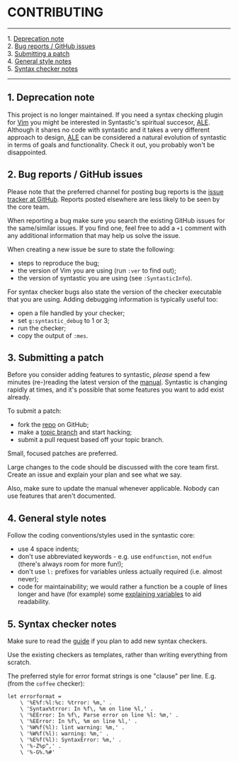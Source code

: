 # CONTRIBUTING
- - -
1\. [Deprecation note](#deprecation)  
2\. [Bug reports / GitHub issues](#bugreps)  
3\. [Submitting a patch](#patches)  
4\. [General style notes](#generalstyle)  
5\. [Syntax checker notes](#checkerstyle)  
- - -

<a name="deprecation"></a>

## 1. Deprecation note

This project is no longer maintained.  If you need a syntax checking plugin
for [Vim][vim] you might be interested in Syntastic's spiritual succesor,
[ALE][ale].  Although it shares no code with syntastic and it takes a very
different approach to design, [ALE][ale] can be considered a natural evolution
of syntastic in terms of goals and functionality.  Check it out, you probably
won't be disappointed.

<a name="bugreps"></a>

## 2. Bug reports / GitHub issues

Please note that the preferred channel for posting bug reports is the
[issue tracker at GitHub][bug_tracker]. Reports posted elsewhere are less likely
to be seen by the core team.

When reporting a bug make sure you search the existing GitHub issues
for the same/similar issues. If you find one, feel free to add a `+1`
comment with any additional information that may help us solve the
issue.

When creating a new issue be sure to state the following:

* steps to reproduce the bug;
* the version of Vim you are using (run `:ver` to find out);
* the version of syntastic you are using (see `:SyntasticInfo`).

For syntax checker bugs also state the version of the checker executable
that you are using. Adding debugging information is typically useful
too:

* open a file handled by your checker;
* set `g:syntastic_debug` to 1 or 3;
* run the checker;
* copy the output of `:mes`.

<a name="patches"></a>

## 3. Submitting a patch

Before you consider adding features to syntastic, _please_ spend a few minutes
(re-)reading the latest version of the [manual][manual]. Syntastic is changing
rapidly at times, and it's possible that some features you want to add exist
already.

To submit a patch:

* fork the [repo][github] on GitHub;
* make a [topic branch][branches] and start hacking;
* submit a pull request based off your topic branch.

Small, focused patches are preferred.

Large changes to the code should be discussed with the core team first.
Create an issue and explain your plan and see what we say.

Also, make sure to update the manual whenever applicable. Nobody can use
features that aren't documented.

<a name="generalstyle"></a>

## 4. General style notes

Follow the coding conventions/styles used in the syntastic core:

* use 4 space indents;
* don't use abbreviated keywords - e.g. use `endfunction`, not `endfun`
(there's always room for more fun!);
* don't use `l:` prefixes for variables unless actually required (i.e.
almost never);
* code for maintainability; we would rather a function be a couple of
lines longer and have (for example) some [explaining variables][variables] to
aid readability.

<a name="checkerstyle"></a>

## 5. Syntax checker notes

Make sure to read the [guide][guide] if you plan to add new syntax checkers.

Use the existing checkers as templates, rather than writing everything
from scratch.

The preferred style for error format strings is one "clause" per line.
E.g. (from the `coffee` checker):

```vim
let errorformat =
    \ '%E%f:%l:%c: %trror: %m,' .
    \ 'Syntax%trror: In %f\, %m on line %l,' .
    \ '%EError: In %f\, Parse error on line %l: %m,' .
    \ '%EError: In %f\, %m on line %l,' .
    \ '%W%f(%l): lint warning: %m,' .
    \ '%W%f(%l): warning: %m,' .
    \ '%E%f(%l): SyntaxError: %m,' .
    \ '%-Z%p^,' .
    \ '%-G%.%#'
```

[ale]:              https://github.com/dense-analysis/ale
[bug_tracker]:      https://github.com/vim-syntastic/syntastic/issues
[manual]:           https://github.com/vim-syntastic/syntastic/blob/master/doc/syntastic.txt
[github]:           https://github.com/vim-syntastic/syntastic
[branches]:         https://github.com/dchelimsky/rspec/wiki/Topic-Branches#using-topic-branches-when-contributing-patches
[variables]:        http://www.refactoring.com/catalog/extractVariable.html
[guide]:            https://github.com/vim-syntastic/syntastic/wiki/Syntax-Checker-Guide
[vim]:              http://www.vim.org/
